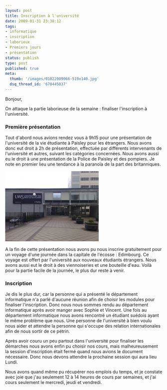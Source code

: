 ```yaml
---
layout: post
title: Inscription à l'université
date: 2009-01-31 23:38:12
tags:
- informatique
- inscription
- laborieux
- Premiers jours
- présentation
status: publish
type: post
published: true
meta:
  thumb: '/images/01022009066-519x140.jpg'
  dsq_thread_id: '670445037'
---
```

Bonjour,

On attaque la partie laborieuse de la semaine : finaliser l'inscription à l'université.

### Première présentation

Tout d'abord nous avions rendez vous à 9h15 pour une présentation de l'université de la vie étudiante à Paisley pour les étrangers. Nous avons donc eut droit à 2h de présentation, effectuée par différents intervenants de l'université et autres, suivant les catégories concernées. Nous avons aussi eu le droit à une présentation de la Police de Paisley et des pompiers. Je note en premier lieu une tendance à la paranoïa de la part des britanniques.

<!--break-->

![Voici l'entrée de l'université, il fait gris, on est en Ecosse](/images/29012009039-300x225.jpg "Entrée principale de l'université")

A la fin de cette présentation nous avons pu nous inscrire gratuitement pour un voyage d'une journée dans la capitale de l'écosse : Edimbourg. Ce voyage est offert par l'université aux nouveaux étudiants étrangers. Nous avons aussi eut le droit à des viennoiseries et une bouteille d'eau. Voilà pour la partie facile de la journée, le plus dur reste à venir.

### Inscription

Je dis le plus dur, car la personne qui a présenté le département informatique n'a parlé d'aucune réunion afin de choisir les modules pour finaliser l'inscription. Donc nous nous sommes rendu au département informatique après avoir manger avec Sophie et Vincent. Une fois au département informatique nous avons rencontré un étudiant suédois ayant le même problème que nous. Une personne de l'université à bien voulu nous aider et attendre la personne qui s'occupe des relation internationales afin de nous sortir de ce pétrin.

Après avoir couru un peu partout dans l'université pour finaliser les démarches nous avons enfin pu choisir nos cours, mais malheureusement la session d'inscription était fermé quand nous avions le document nécessaire. Donc nous devons attendre la prochaine session qui aura lieu Lundi.

Nous avons quand même pu récupérer nos emplois du temps, et je constate avec joie que j'au seulement 12 à 14 heures de cours par semaines, et j'ai cours seulement le mercredi, jeudi et vendredi.
